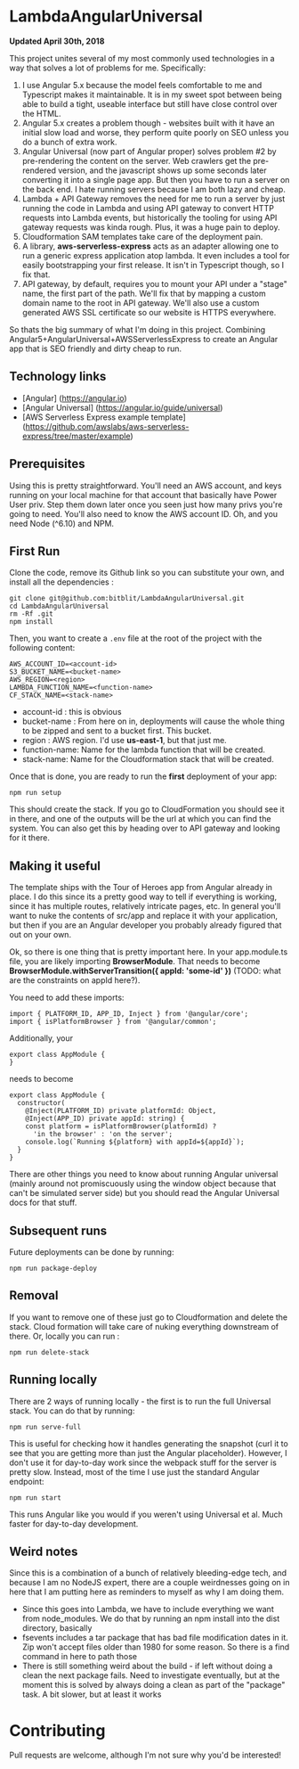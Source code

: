 # LambdaAngularUniversal

**Updated April 30th, 2018**

This project unites several of my most commonly used technologies in a way that solves a lot of problems for me.  Specifically:

1.  I use Angular 5.x because the model feels comfortable to me and Typescript makes it maintainable.  It is in my
sweet spot between being able to build a tight, useable interface but still have close control over the HTML.
2. Angular 5.x creates a problem though - websites built with it have an initial slow load and worse, they perform
quite poorly on SEO unless you do a bunch of extra work.
3. Angular Universal (now part of Angular proper) solves problem #2 by pre-rendering the content on the server.  Web
crawlers get the pre-rendered version, and the javascript shows up some seconds later converting it into a 
single page app.  But then you have to run a server on the back end.  I hate running servers because I am both
lazy and cheap.
4. Lambda + API Gateway removes the need for me to run a server by just running the code in Lambda and using API gateway
to convert HTTP requests into Lambda events, but historically the tooling for using API gateway requests was kinda rough.
Plus, it was a huge pain to deploy.  
5. Cloudformation SAM templates take care of the deployment pain.
6. A library, **aws-serverless-express** acts as an adapter allowing one to run a generic express application atop
lambda.  It even includes a tool for easily bootstrapping your first release.  It isn't in Typescript though, so
I fix that.
7. API gateway, by default, requires you to mount your API under a "stage" name, the first part of the path.  We'll 
fix that by mapping a custom domain name to the root in API gateway.  We'll also use a custom generated AWS
SSL certificate so our website is HTTPS everywhere.

So thats the big summary of what I'm doing in this project.  Combining Angular5+AngularUniversal+AWSServerlessExpress to
create an Angular app that is SEO friendly and dirty cheap to run.

## Technology links

* [Angular] (https://angular.io)
* [Angular Universal] (https://angular.io/guide/universal)
* [AWS Serverless Express example template] (https://github.com/awslabs/aws-serverless-express/tree/master/example)

## Prerequisites

Using this is pretty straightforward.  You'll need an AWS account, and keys running on your local machine for
that account that basically have Power User priv.  Step them down later once you seen just how many privs you're
going to need.  You'll also need to know the AWS account ID.  Oh, and you need Node (^6.10) and NPM.

## First Run

Clone the code, remove its Github link so you can substitute your own, and install all the dependencies :  

```
git clone git@github.com:bitblit/LambdaAngularUniversal.git
cd LambdaAngularUniversal
rm -Rf .git
npm install
```

Then, you want to create a `.env` file at the root of the project with the following content:
```
AWS_ACCOUNT_ID=<account-id>
S3_BUCKET_NAME=<bucket-name>
AWS_REGION=<region>
LAMBDA_FUNCTION_NAME=<function-name>
CF_STACK_NAME=<stack-name>
```

* account-id : this is obvious
* bucket-name : From here on in, deployments will cause the whole thing to be zipped and sent to a bucket first.  This bucket.
* region : AWS region.  I'd use **us-east-1**, but that just me.
* function-name: Name for the lambda function that will be created.
* stack-name: Name for the Cloudformation stack that will be created.

Once that is done, you are ready to run the **first** deployment of your app:

```
npm run setup
```

This should create the stack.  If you go to CloudFormation you should see it in there, and one of the outputs will
be the url at which you can find the system.  You can also get this by heading over to API gateway and looking for it there.

## Making it useful

The template ships with the Tour of Heroes app from Angular already in place.  I do this since its a pretty good
way to tell if everything is working, since it has multiple routes, relatively intricate pages, etc.  In general
you'll want to nuke the contents of src/app and replace it with your application, but then if you are an 
Angular developer you probably already figured that out on your own.

Ok, so there is one thing that is pretty important here.  In your app.module.ts file, you are likely importing
**BrowserModule**.  That needs to become **BrowserModule.withServerTransition({ appId: 'some-id' })** (TODO: what 
are the constraints on appId here?).  

You need to add these imports:

```
import { PLATFORM_ID, APP_ID, Inject } from '@angular/core';
import { isPlatformBrowser } from '@angular/common';
```

Additionally, your

```
export class AppModule {
}
```

needs to become 

```
export class AppModule {
  constructor(
    @Inject(PLATFORM_ID) private platformId: Object,
    @Inject(APP_ID) private appId: string) {
    const platform = isPlatformBrowser(platformId) ?
      'in the browser' : 'on the server';
    console.log(`Running ${platform} with appId=${appId}`);
  }
}
```

There are other things you need to know about running Angular universal (mainly around not
promiscuously using the window object because that can't be simulated server side) but you should
read the Angular Universal docs for that stuff.


## Subsequent runs

Future deployments can be done by running:

```
npm run package-deploy
```

## Removal

If you want to remove one of these just go to Cloudformation and delete the stack.  Cloud formation will take
care of nuking everything downstream of there.  Or, locally you can run : 

```
npm run delete-stack
```

## Running locally

There are 2 ways of running locally - the first is to run the full Universal stack.  You can do that by running:

```
npm run serve-full
```

This is useful for checking how it handles generating the snapshot (curl it to see that you are getting more than
just the Angular placeholder).  However, I don't use it for day-to-day work since the webpack stuff for the
server is pretty slow.  Instead, most of the time I use just the standard Angular endpoint:

```
npm run start
```

This runs Angular like you would if you weren't using Universal et al.  Much faster for day-to-day development.

## Weird notes

Since this is a combination of a bunch of relatively bleeding-edge tech, and because I am no NodeJS expert,
there are a couple weirdnesses going on in here that I am putting here as reminders to myself as why I am
doing them.

* Since this goes into Lambda, we have to include everything we want from node_modules.  We do that by
running an npm install into the dist directory, basically
* fsevents includes a tar package that has bad file modification dates in it.  Zip won't accept files
older than 1980 for some reason.  So there is a find command in here to path those
* There is still something weird about the build - if left without doing a clean the next package fails.  Need
to investigate eventually, but at the moment this is solved by always doing a clean as part of the 
"package" task.  A bit slower, but at least it works

# Contributing

Pull requests are welcome, although I'm not sure why you'd be interested!
